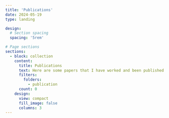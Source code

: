 ```yaml
---
title: 'Publications'
date: 2024-05-19
type: landing

design:
  # Section spacing
  spacing: '5rem'

# Page sections
sections:
  - block: collection
    content:
      title: Publications
      text: Here are some papers that I have worked and been published on over the years.
      filters:
        folders:
          - publication
      count: 0
    design:
      view: compact
      fill_image: false
      columns: 3
---
```

